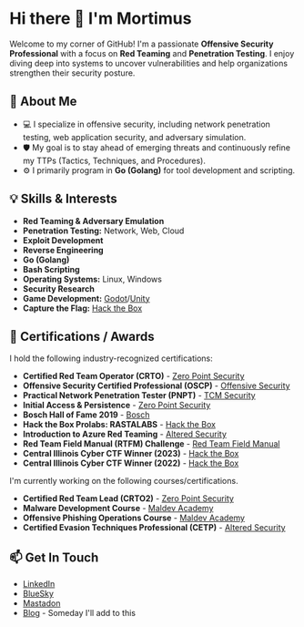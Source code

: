 # Hi there 👋 I'm Mortimus

Welcome to my corner of GitHub! I'm a passionate **Offensive Security Professional** with a focus on **Red Teaming** and **Penetration Testing**. I enjoy diving deep into systems to uncover vulnerabilities and help organizations strengthen their security posture.

## 🚀 About Me

* 💻 I specialize in offensive security, including network penetration testing, web application security, and adversary simulation.
* 🛡️ My goal is to stay ahead of emerging threats and continuously refine my TTPs (Tactics, Techniques, and Procedures).
* ⚙️ I primarily program in **Go (Golang)** for tool development and scripting.

## 💡 Skills & Interests

* **Red Teaming & Adversary Emulation**
* **Penetration Testing:** Network, Web, Cloud
* **Exploit Development**
* **Reverse Engineering**
* **Go (Golang)**
* **Bash Scripting**
* **Operating Systems:** Linux, Windows
* **Security Research**
* **Game Development:** [Godot](https://godotengine.org/)/[Unity](https://unity.com/)
* **Capture the Flag:** [Hack the Box](https://app.hackthebox.com/profile/464456)

## 📜 Certifications / Awards

I hold the following industry-recognized certifications:

* **Certified Red Team Operator (CRTO)** - [Zero Point Security](https://www.zeropointsecurity.co.uk/start)
* **Offensive Security Certified Professional (OSCP)** - [Offensive Security](https://www.offsec.com/courses/pen-200/)
* **Practical Network Penetration Tester (PNPT)** - [TCM Security](https://certifications.tcm-sec.com/pnpt/)
* **Initial Access & Persistence** - [Zero Point Security](https://www.zeropointsecurity.co.uk/start)
* **Bosch Hall of Fame 2019** - [Bosch](https://psirt.bosch.com/hall-of-fame/bosch-products-hall-of-fame/)
* **Hack the Box Prolabs: RASTALABS** - [Hack the Box](https://www.hackthebox.com/hacker/pro-labs)
* **Introduction to Azure Red Teaming** - [Altered Security](https://www.enterprisesecurity.io/)
* **Red Team Field Manual (RTFM) Challenge** - [Red Team Field Manual](https://www.thertfm.com/rtfm-video-library)
* **Central Illinois Cyber CTF Winner (2023)** - [Hack the Box](https://ctf.hackthebox.com/event/details/central-illinois-cyber-2023-1201)
* **Central Illinois Cyber CTF Winner (2022)** - [Hack the Box](https://ctf.hackthebox.com/event/details/cic22-ctf-640)

I'm currently working on the following courses/certifications.
* **Certified Red Team Lead (CRTO2)** - [Zero Point Security](https://www.zeropointsecurity.co.uk/start)
* **Malware Development Course** - [Maldev Academy](https://maldevacademy.com)
* **Offensive Phishing Operations Course** - [Maldev Academy](https://maldevacademy.com)
* **Certified Evasion Techniques Professional (CETP)** - [Altered Security](https://www.enterprisesecurity.io/)

## 📫 Get In Touch

* [LinkedIn](https://www.linkedin.com/in/randall-stroup/)
* [BlueSky](https://bsky.app/profile/mortimus.com)
* [Mastadon](https://infosec.exchange/@Mortimus)
* [Blog](https://blog.mortimus.com/) - Someday I'll add to this
